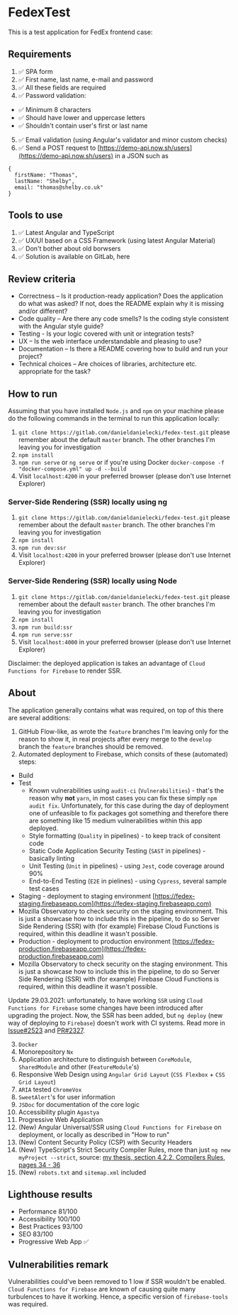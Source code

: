 # FedexTest

This is a test application for FedEx frontend case:

## Requirements

1. :white_check_mark: SPA form
2. :white_check_mark: First name, last name, e-mail and password
3. :white_check_mark: All these fields are required
4. :white_check_mark: Password validation:

- :white_check_mark: Minimum 8 characters
- :white_check_mark: Should have lower and uppercase letters
- :white_check_mark: Shouldn't contain user's first or last name

5. :white_check_mark: Email validation (using Angular's validator and minor custom checks)
6. :white_check_mark: Send a POST request to [https://demo-api.now.sh/users](https://demo-api.now.sh/users) in a JSON such as

```
{
  firstName: "Thomas",
  lastName: "Shelby",
  email: "thomas@shelby.co.uk"
}
```

## Tools to use

1. :white_check_mark: Latest Angular and TypeScript
2. :white_check_mark: UX/UI based on a CSS Framework (using latest Angular Material)
3. :white_check_mark: Don't bother about old borwsers
4. :white_check_mark: Solution is available on GitLab, here

## Review criteria

- Correctness – Is it production-ready application? Does the application do what was asked? If not, does the README explain why it is missing and/or different?
- Code quality – Are there any code smells? Is the coding style consistent with the Angular style guide?
- Testing - Is your logic covered with unit or integration tests?
- UX – Is the web interface understandable and pleasing to use?
- Documentation – Is there a README covering how to build and run your project?
- Technical choices – Are choices of libraries, architecture etc. appropriate for the task?

## How to run

Assuming that you have installed `Node.js` and `npm` on your machine please do the following commands in the terminal to run this application locally:

1. `git clone https://gitlab.com/danieldanielecki/fedex-test.git` please remember about the default `master` branch. The other branches I'm leaving you for investigation
2. `npm install`
3. `npm run serve` or `ng serve` or if you're using Docker `docker-compose -f "docker-compose.yml" up -d --build`
4. Visit `localhost:4200` in your preferred browser (please don't use Internet Explorer)

### Server-Side Rendering (SSR) locally using ng

1. `git clone https://gitlab.com/danieldanielecki/fedex-test.git` please remember about the default `master` branch. The other branches I'm leaving you for investigation
2. `npm install`
3. `npm run dev:ssr`
4. Visit `localhost:4200` in your preferred browser (please don't use Internet Explorer)

### Server-Side Rendering (SSR) locally using Node

1. `git clone https://gitlab.com/danieldanielecki/fedex-test.git` please remember about the default `master` branch. The other branches I'm leaving you for investigation
2. `npm install`
3. `npm run build:ssr`
4. `npm run serve:ssr`
5. Visit `localhost:4000` in your preferred browser (please don't use Internet Explorer)

Disclaimer: the deployed application is takes an advantage of `Cloud Functions for Firebase` to render SSR.

## About

The application generally contains what was required, on top of this there are several additions:

1. GitHub Flow-like, as wrote the `feature` branches I'm leaving only for the reason to show it, in real projects after every merge to the `develop` branch the `feature` branches should be removed.
2. Automated deployment to Firebase, which consits of these (automated) steps:

- Build
- Test
  - Known vulnerabilities using `audit-ci` (`Vulnerabilities`) - that's the reason why **not** `yarn`, in most cases you can fix these simply `npm audit fix`. Unfortunately, for this case during the day of deployment one of unfeasible to fix packages got something and therefore there are something like 15 medium vulnerabilities within this app deployed.
  - Style formatting (`Quality` in pipelines) - to keep track of consitent code
  - Static Code Application Security Testing (`SAST` in pipelines) - basically linting
  - Unit Testing (`Unit` in pipelines) - using `Jest`, code coverage around 90%
  - End-to-End Testing (`E2E` in pielines) - using `Cypress`, several sample test cases
- Staging - deployment to staging environment [https://fedex-staging.firebaseapp.com](https://fedex-staging.firebaseapp.com)
- Mozilla Observatory to check security on the staging environment. This is just a showcase how to include this in the pipeline, to do so Server Side Rendering (SSR) with (for example) Firebase Cloud Functions is required, within this deadline it wasn't possible.
- Production - deployment to production environment [https://fedex-production.firebaseapp.com](https://fedex-production.firebaseapp.com)
- Mozilla Observatory to check security on the staging environment. This is just a showcase how to include this in the pipeline, to do so Server Side Rendering (SSR) with (for example) Firebase Cloud Functions is required, within this deadline it wasn't possible.

Update 29.03.2021: unfortunately, to have working `SSR` using `Cloud Functions for Firebase` some changes have been introduced after upgrading the project. Now, the SSR has been added, but `ng deploy` (new way of deploying to `Firebase`) doesn't work with CI systems. Read more in [Issue#2523](https://github.com/angular/angularfire/issues/2523) and [PR#2327](https://github.com/angular/angularfire/pull/2327).

3. `Docker`
4. Monorepository `Nx`
5. Application architecture to distinguish between `CoreModule`, `SharedModule` and other (`FeatureModule`'s)
6. Responsive Web Design using `Angular Grid Layout` (`CSS Flexbox` + `CSS Grid Layout`)
7. `ARIA` tested `ChromeVox`
8. `SweetAlert`'s for user information
9. `JSDoc` for documentation of the core logic
10. Accessibility plugin `Agastya`
11. Progressive Web Application
12. (New) Angular Universal/SSR using `Cloud Functions for Firebase` on deployment, or locally as described in "How to run"
13. (New) Content Security Policy (CSP) with Security Headers
14. (New) TypeScript's Strict Security Compiler Rules, more than just `ng new myProject --strict`, source: [my thesis, section 4.2.2. Compilers Rules, pages 34 - 36](https://www.utupub.fi/bitstream/handle/10024/148335/Master%20of%20Science%20Technology%20Thesis%20-%20Daniel%20Danielecki.pdf)
15. (New) `robots.txt` and `sitemap.xml` included

## Lighthouse results

- Performance 81/100
- Accessibility 100/100
- Best Practices 93/100
- SEO 83/100
- Progressive Web App :white_check_mark:

## Vulnerabilities remark

Vulnerabilities could've been removed to 1 low if SSR wouldn't be enabled. `Cloud Functions for Firebase` are known of causing quite many turbulences to have it working. Hence, a specific version of `firebase-tools` was required.
